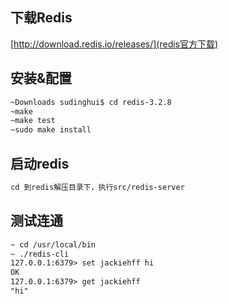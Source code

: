 ## 下载Redis

[http://download.redis.io/releases/](redis官方下载)

## 安装&配置

```txt
~Downloads sudinghui$ cd redis-3.2.8
~make
~make test
~sudo make install
```

## 启动redis
```txt
cd 到redis解压目录下，执行src/redis-server
```

## 测试连通
```txt
~ cd /usr/local/bin
~ ./redis-cli
127.0.0.1:6379> set jackiehff hi
OK
127.0.0.1:6379> get jackiehff
"hi"
```
